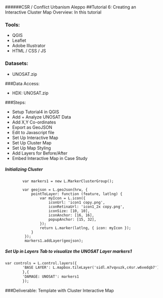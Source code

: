 ######CSR / Conflict Urbanism Aleppo
##Tutorial 6: Creating an Interactive Cluster Map 
Overview: In this tutorial

### Tools:
* QGIS
* Leaflet
* Adobe Illustrator
* HTML / CSS / JS
	
### Datasets: 
* UNOSAT.zip

###Data Access:
* HDX: UNOSAT.zip

###Steps:
* Setup Tutorial4 in QGIS
* Add + Analyze UNOSAT Data
* Add X,Y Co-ordinates
* Export as GeoJSON
* Edit to Javascript file
* Set Up Interactive Map
* Set Up Cluster Map
* Set Up Map Styling
* Add Layers for Before/After
* Embed Interactive Map in Case Study


##### Initializing Cluster

```        
        var markers1 = new L.MarkerClusterGroup();

        var geojson = L.geoJson(hrw, {
            pointToLayer: function (feature, latlng) {
                var myIcon = L.icon({
                    iconUrl: 'icon1 copy.png',
                    iconRetinaUrl: 'icon1_2x copy.png',
                    iconSize: [10, 10],
                    iconAnchor: [16, 16],
                    popupAnchor: [15, 32],
                });
                return L.marker(latlng, { icon: myIcon });
            }
         });
         markers1.addLayer(geojson);
```
##### Set Up in Layers Tab to visualize the UNOSAT Layer *markers1*

```html
var controls = L.control.layers({
	    'BASE LAYER': L.mapbox.tileLayer('sidl.m7vqvuzk,c4sr.w6vedqb7').addTo(map)
	    },{
	    'DAMAGE: UNOSAT': markers1
	    });
```	    
	    
###Deliverable:
Template with Cluster Interactive Map 

